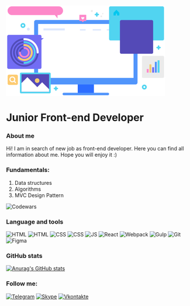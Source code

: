 ![](./assets/header.gif)

# Junior Front-end Developer

### About me
Hi! I am in search of new job as front-end developer. Here you can find all information about me. Hope you will enjoy it :) 

### Fundamentals:
1. Data structures
2. Algorithms
3. MVC Design Pattern
   
![Codewars](https://www.codewars.com/users/romichdmitriev/badges/small)

### Language and tools  
![HTML](https://img.shields.io/badge/-HTML-666666?style=for-the-badge&logo=Html5)
![HTML](https://img.shields.io/badge/-BEM-666666?style=for-the-badge)
![CSS](https://img.shields.io/badge/-CSS-666666?style=for-the-badge&logo=css3)
![CSS](https://img.shields.io/badge/-SCSS-666666?style=for-the-badge&logo=Sass)
![JS](https://img.shields.io/badge/-JS-666666?style=for-the-badge&logo=javascript)
![React](https://img.shields.io/badge/-React-666666?style=for-the-badge&logo=react)
![Webpack](https://img.shields.io/badge/-Webpack-666666?style=for-the-badge&logo=webpack)
![Gulp](https://img.shields.io/badge/-Gulp-666666?style=for-the-badge&logo=gulp)
![Git](https://img.shields.io/badge/-Git-666666?style=for-the-badge&logo=git)
![Figma](https://img.shields.io/badge/-Figma-666666?style=for-the-badge&logo=figma)

### GitHub stats
[![Anurag's GitHub stats](https://github-readme-stats.vercel.app/api?username=romichdmitriev)](https://github.com/anuraghazra/github-readme-stats)

### Follow me:
[![Telegram](https://img.shields.io/badge/-Telegram-666666?style=for-the-badge&logo=telegram)](t.me/romichdmitriev)
[![Skype](https://img.shields.io/badge/-Skype-666666?style=for-the-badge&logo=skype)]()
[![Vkontakte](https://img.shields.io/badge/-Вконтакте-666666?style=for-the-badge&logo=vk)](https://vk.com/id73845237)
